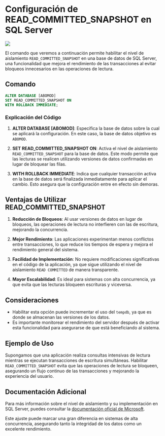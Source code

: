 # Configuración de READ_COMMITTED_SNAPSHOT en SQL Server

![](https://www.mssqltips.com/images_newsletter/6368_NewsletterImage.png)

El comando que veremos a continuación permite habilitar el nivel de aislamiento `READ_COMMITTED_SNAPSHOT` en una base de datos de SQL Server, una funcionalidad que mejora el rendimiento de las transacciones al evitar bloqueos innecesarios en las operaciones de lectura.

## Comando

```sql
ALTER DATABASE [ABOMOD]
SET READ_COMMITTED_SNAPSHOT ON
WITH ROLLBACK IMMEDIATE;
```

### Explicación del Código
1. **ALTER DATABASE [ABOMOD]**:
   Especifica la base de datos sobre la cual se aplicará la configuración. En este caso, la base de datos objetivo es `ABOMOD`.

2. **SET READ_COMMITTED_SNAPSHOT ON**:
   Activa el nivel de aislamiento `READ_COMMITTED_SNAPSHOT` para la base de datos. Este modo permite que las lecturas se realicen utilizando versiones de datos confirmadas en lugar de bloquear las filas.

3. **WITH ROLLBACK IMMEDIATE**:
   Indica que cualquier transacción activa en la base de datos será finalizada inmediatamente para aplicar el cambio. Esto asegura que la configuración entre en efecto sin demoras.

## Ventajas de Utilizar READ_COMMITTED_SNAPSHOT

1. **Reducción de Bloqueos**:
   Al usar versiones de datos en lugar de bloqueos, las operaciones de lectura no interfieren con las de escritura, mejorando la concurrencia.

2. **Mejor Rendimiento**:
   Las aplicaciones experimentan menos conflictos entre transacciones, lo que reduce los tiempos de espera y mejora el rendimiento general del sistema.

3. **Facilidad de Implementación**:
   No requiere modificaciones significativas en el código de la aplicación, ya que sigue utilizando el nivel de aislamiento `READ COMMITTED` de manera transparente.

4. **Mayor Escalabilidad**:
   Es ideal para sistemas con alta concurrencia, ya que evita que las lecturas bloqueen escrituras y viceversa.

## Consideraciones
- Habilitar esta opción puede incrementar el uso del `tempdb`, ya que es donde se almacenan las versiones de los datos.
- Es importante monitorear el rendimiento del servidor después de activar esta funcionalidad para asegurarse de que está beneficiando al sistema.

## Ejemplo de Uso
Supongamos que una aplicación realiza consultas intensivas de lectura mientras se ejecutan transacciones de escritura simultáneas. Habilitar `READ_COMMITTED_SNAPSHOT` evita que las operaciones de lectura se bloqueen, asegurando un flujo continuo de las transacciones y mejorando la experiencia del usuario.

## Documentación Adicional
Para más información sobre el nivel de aislamiento y su implementación en SQL Server, puedes consultar la [documentación oficial de Microsoft](https://learn.microsoft.com/en-us/sql/).

Este ajuste puede marcar una gran diferencia en sistemas de alta concurrencia, asegurando tanto la integridad de los datos como un excelente rendimiento.

